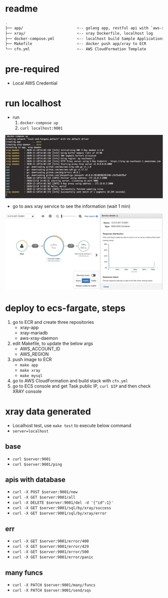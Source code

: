 # readme
```bash
.
├── app/                        <-- golang app, restful api with `aws-xray-sdk-go`
├── xray/                       <-- xray Dockerfile, localhost log
├── docker-compose.yml          <-- localhost build Sample Applications
├── Makefile                    <-- docker push app/xray to ECR
└── cfn.yml                     <-- AWS CloudFormation Template
```

# pre-required
- Local AWS Credential

# run localhost
- run 
    1. `docker-compose up`
    2. `curl localhost:9001`

![img](./assets/localhost.png)


- go to aws xray service to see the information (wait 1 min)

![img](./assets/xray.png)

# deploy to ecs-fargate, steps

1. go to ECR and create three repositories
    - xray-app
    - xray-mariadb
    - aws-xray-daemon
2. edit Makefile, to update the below args
    - AWS_ACCOUNT_ID
    - AWS_REGION
3. push image to ECR
    - `make app`
    - `make xray`
    - `make mysql`
4. go to AWS CloudFormation and build stack with `cfn.yml`
5. go to ECS console and get Task public IP, `curl $IP` and then check XRAY console


# xray data generated
- Localhost test, use `make test` to execute below command
- `server=localhost`
## base
- `curl $server:9001`
- `curl $server:9001/ping`
## apis with database 
- `curl -X POST $server:9001/new`
- `curl -X GET $server:9001/all`
- `curl -X DELETE $server:9001/del -d '{"id":1}'`
- `curl -X GET $server:9001/sql/by/xray/success`
- `curl -X GET $server:9001/sql/by/xray/error`
## err
- `curl -X GET $server:9001/error/400`
- `curl -X GET $server:9001/error/429`
- `curl -X GET $server:9001/error/500`
- `curl -X GET $server:9001/error/panic`
## many funcs
- `curl -X PATCH $server:9001/many/funcs`
- `curl -X PATCH $server:9001/send/sqs`